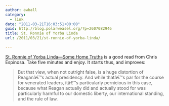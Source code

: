 ```yaml
---
author: awball
category:
  - link
date: "2011-03-21T16:03:51+00:00"
guid: http://blog.polarweasel.org/?p=2607082946
title: St. Ronnie of Yorba Linda
url: /2011/03/21/st-ronnie-of-yorba-linda/

---
```

[St. Ronnie of Yorba Linda—Some Home Truths](http://cdespinosa.posterous.com/st-ronnie-of-yorba-lindasome-home-truths) is a good read from Chris Espinosa. Take five minutes and enjoy. It starts thus, and improves:

> But that view, when not outright false, is a huge distortion of Reaganâ€™s actual presidency. And while thatâ€™s par for the course for venerated leaders, itâ€™s particularly pernicious in this case, because what Reagan actually did and actually stood for was particularly harmful to our domestic liberty, our international standing, and the rule of law.
